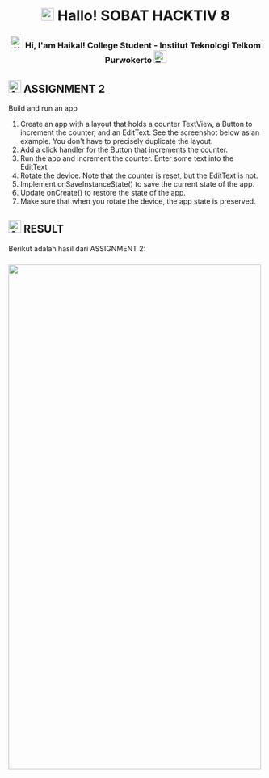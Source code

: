 <h1 align="center"> <img src="https://raw.githubusercontent.com/Tarikul-Islam-Anik/Animated-Fluent-Emojis/master/Emojis/Travel%20and%20places/Sun%20with%20Face.png" alt="Sun with Face" width="25" height="25" /> Hallo! SOBAT HACKTIV 8 </h1>

<h3 align="center"> 
    <img src="https://raw.githubusercontent.com/Tarikul-Islam-Anik/Animated-Fluent-Emojis/master/Emojis/Hand%20gestures/Hand%20with%20Fingers%20Splayed%20Medium-Light%20Skin%20Tone.png" alt="Hand with Fingers Splayed Medium-Light Skin Tone" width="25" height="25" /></a> Hi, I'am Haikal! College Student - Institut Teknologi Telkom Purwokerto <img src="https://raw.githubusercontent.com/Tarikul-Islam-Anik/Animated-Fluent-Emojis/master/Emojis/People/Technologist.png" alt="Technologist" width="25" height="25" /> 
</h3> 

## <img src="https://raw.githubusercontent.com/Tarikul-Islam-Anik/Animated-Fluent-Emojis/master/Emojis/Travel%20and%20places/Alarm%20Clock.png" alt="Alarm Clock" width="25" height="25" /> ASSIGNMENT 2
Build and run an app
1. Create an app with a layout that holds a counter TextView, a Button to increment the counter, and an EditText. See the screenshot below as an example. You don't have to precisely duplicate the layout.
2. Add a click handler for the Button that increments the counter.
3. Run the app and increment the counter. Enter some text into the EditText.
4. Rotate the device. Note that the counter is reset, but the EditText is not.
5. Implement onSaveInstanceState() to save the current state of the app.
6. Update onCreate() to restore the state of the app.
7. Make sure that when you rotate the device, the app state is preserved.

## <img src="https://raw.githubusercontent.com/Tarikul-Islam-Anik/Animated-Fluent-Emojis/master/Emojis/Hand%20gestures/Anatomical%20Heart.png" alt="Anatomical Heart" width="25" height="25" /> RESULT 
Berikut adalah hasil dari ASSIGNMENT 2:

<h3 align="left"> 
    <img src="https://github.com/HaikalFaruq/Hacktiv8/assets/50310521/64c8b6aa-c593-4e2b-88a8-3a251239f88f" width="500" height="1000" />
</h3> 
